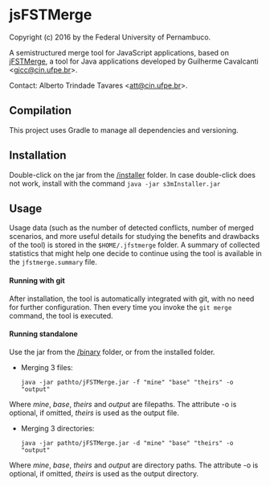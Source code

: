 jsFSTMerge
========

Copyright (c) 2016 by the Federal University of Pernambuco.

A semistructured merge tool for JavaScript applications, based on [jFSTMerge](https://github.com/guilhermejccavalcanti/jFSTMerge), a tool for Java applications developed by Guilherme Cavalcanti  &lt;<gjcc@cin.ufpe.br>&gt;.

Contact: Alberto Trindade Tavares &lt;<att@cin.ufpe.br>&gt;.

Compilation
-----------
This project uses Gradle to manage all dependencies and versioning. 

Installation
-------------
Double-click on the jar from the [/installer](https://github.com/AlbertoTrindade/jsFSTMerge/tree/master/installer) folder.
In case double-click does not work, install with the command 
`java -jar s3mInstaller.jar`

Usage
-------------

Usage data (such as the number of detected conflicts, number of merged scenarios, and more useful details for studying the benefits and drawbacks of the tool) is stored in the `$HOME/.jfstmerge` folder.  A summary of collected statistics that might help one decide to continue using the tool is available in the `jfstmerge.summary` file.

#### Running with git

After installation, the tool is automatically integrated with git, with no need for further configuration. Then every time you invoke the `git merge` command, the tool is executed.

#### Running standalone

Use the jar from the [/binary](https://github.com/AlbertoTrindade/jsFSTMerge/tree/master/binary) folder, or from the installed folder.

* Merging 3 files:

  `java -jar pathto/jFSTMerge.jar -f "mine" "base" "theirs" -o "output"`

Where *mine*, *base*, *theirs* and *output* are filepaths.
The attribute -o is optional, if omitted, *theirs* is used as the output file.

* Merging 3 directories:

  `java -jar pathto/jFSTMerge.jar -d "mine" "base" "theirs" -o "output"`

Where *mine*, *base*, *theirs* and *output* are directory paths.
The attribute -o is optional, if omitted, *theirs* is used as the output directory.

<!-- 
For integration with git type the two commands bellow:

   `git config --global merge.tool jfstmerge`
   
   `git config --global mergetool.jfstmerge.cmd 'java -jar pathto/jFSTMerge.jar -f \"$LOCAL\" \"$BASE\" \"$REMOTE\" -o \"$MERGED\"'`

Then, after the "git merge" command detects conflicts, call the tool with:

   `git mergetool -tool=jfstmerge`
-->
